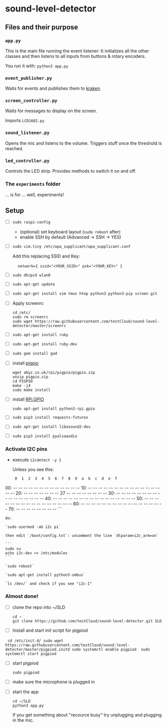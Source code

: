 # sound-level-detector

## Files and their purpose

### `app.py`

This is the main file running the event listener: It initializes all the other classes and then
listens to all inputs from buttons & rotary encoders.

You run it with: `python3 app.py`

### `event_publisher.py`

Waits for events and publishes them to [kraken](https://github.com/testCloud/kraken).

### `screen_controller.py`

Waits for messages to display on the screen.

Imports `LCD1602.py`

### `sound_listener.py`

Opens the mic and listens to the volume. Triggers stuff once the threshold is reached.

### `led_controller.py`

Controls the LED strip. Provides methods to switch it on and off.

### The `experiments` folder

... is for ... well, experiments!


## Setup

* [ ] `sudo raspi-config`

    - (optional) set keyboard layout (`sudo reboot` after)
    - enable SSH by default (Advanced -> SSH -> YES)

* [ ] `sudo vim.tiny /etc/wpa_supplicant/wpa_supplicant.conf`

    Add this replacing SSID and Key:

    ```
    network={
      ssid="<YOUR_SSID>"
      psk="<YOUR_KEY>"
    }
    ```

* [ ] `sudo dhcpcd wlan0`

* [ ] `sudo apt-get update`

* [ ] `sudo apt-get install vim tmux htop python3 python3-pip screen git`

* [ ] Apply screenrc

    ```
    cd /etc/
    sudo rm screenrc
    sudo wget https://raw.githubusercontent.com/testCloud/sound-level-detector/master/screenrc
    ```
* [ ] `sudo apt-get install ruby`

* [ ] `sudo apt-get install ruby-dev`

* [ ] `sudo gem install god`

* [ ] install [pigpio](http://abyz.co.uk/rpi/pigpio/download.html)

    ```
    wget abyz.co.uk/rpi/pigpio/pigpio.zip
    unzip pigpio.zip
    cd PIGPIO
    make -j4
    sudo make install
    ```
* [ ] install [RPi.GPIO](https://pypi.python.org/pypi/RPi.GPIO)

    `sudo apt-get install python3-rpi.gpio`

* [ ] `sudo pip3 install requests-futures`

* [ ] `sudo apt-get install libasound2-dev`

* [ ] `sudo pip3 install pyalsaaudio`

### Activate I2C pins

* execute `i2cdetect -y 1`

    Unless you see this:

    ```
     0  1  2  3  4  5  6  7  8  9  a  b  c  d  e  f
00:          -- -- -- -- -- -- -- -- -- -- -- -- --
10: -- -- -- -- -- -- -- -- -- -- -- -- -- -- -- --
20: -- -- -- -- -- -- -- 27 -- -- -- -- -- -- -- --
30: -- -- -- -- -- -- -- -- -- -- -- -- -- -- -- --
40: -- -- -- -- -- -- -- -- -- -- -- -- -- -- -- --
50: -- -- -- -- -- -- -- -- -- -- -- -- -- -- -- --
60: -- -- -- -- -- -- -- -- -- -- -- -- -- -- -- --
70: -- -- -- -- -- -- -- --
    ```

    do:

    `sudo usermod -aG i2c pi`

    then edit `/boot/config.txt`: uncomment the line `dtparam=i2c_arm=on`

    ```
    sudo su
    echo i2c-dev >> /etc/modules
    ```

    `sudo reboot`

    `sudo apt-get install python3-smbus`

    `ls /dev/` and check if you see "i2c-1"

### Almost done!

* [ ] clone the repo into ~/SLD

    ```
    cd ~
    git clone https://github.com/testCloud/sound-level-detector.git SLD
    ```

* [ ] Install and start init script for pigpiod

   ```
   cd /etc/init.d/
   sudo wget https://raw.githubusercontent.com/testCloud/sound-level-detector/master/pigpiod.initd
   sudo systemctl enable pigpiod 
   sudo systemctl start pigpiod
   ```

* [ ] start pigpiod

    `sudo pigpiod`

* [ ] make sure the microphone is plugged in

* [ ] start the app

    ```
    cd ~/SLD
    python3 app.py
    ```

    If you get something about "recource busy" try unplugging and plugging in the mic.
